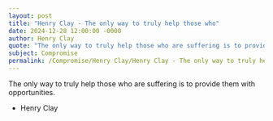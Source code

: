 ```yaml
---
layout: post
title: "Henry Clay - The only way to truly help those who"
date: 2024-12-28 12:00:00 -0000
author: Henry Clay
quote: "The only way to truly help those who are suffering is to provide them with opportunities."
subject: Compromise
permalink: /Compromise/Henry Clay/Henry Clay - The only way to truly help those who
---
```


The only way to truly help those who are suffering is to provide them with opportunities.

- Henry Clay
